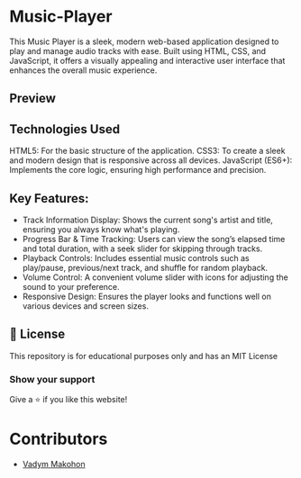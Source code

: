 # Music-Player
This Music Player is a sleek, modern web-based application designed to play and manage audio tracks with ease. Built using HTML, CSS, and JavaScript, it offers a visually appealing and interactive user interface that enhances the overall music experience.

## Preview

## Technologies Used

HTML5: For the basic structure of the application.
CSS3: To create a sleek and modern design that is responsive across all devices.
JavaScript (ES6+): Implements the core logic, ensuring high performance and precision.

## Key Features:
- Track Information Display: Shows the current song's artist and title, ensuring you always know what's playing.
- Progress Bar & Time Tracking: Users can view the song’s elapsed time and total duration, with a seek slider for skipping through tracks.
- Playback Controls: Includes essential music controls such as play/pause, previous/next track, and shuffle for random playback.
- Volume Control: A convenient volume slider with icons for adjusting the sound to your preference.
- Responsive Design: Ensures the player looks and functions well on various devices and screen sizes.

## 📜 License

This repository is for educational purposes only and has an MIT License

### Show your support

Give a ⭐ if you like this website!

# Contributors

- [Vadym Makohon](https://github.com/VadymMakohon)
